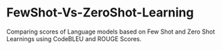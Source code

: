 # FewShot-Vs-ZeroShot-Learning
Comparing scores of Language models based on Few Shot and Zero Shot Learnings using CodeBLEU and ROUGE Scores.
